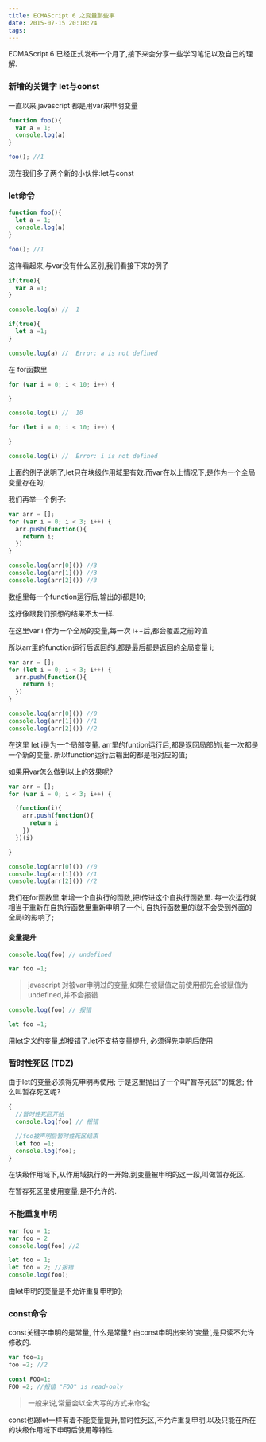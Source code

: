 ```yaml
---
title: ECMAScript 6 之变量那些事
date: 2015-07-15 20:18:24
tags:
---
```

ECMAScript 6 已经正式发布一个月了,接下来会分享一些学习笔记以及自己的理解.

### 新增的关键字 let与const

一直以来,javascript 都是用var来申明变量

``` javascript
function foo(){
  var a = 1;
  console.log(a)
}

foo(); //1
```

现在我们多了两个新的小伙伴:let与const
<!-- more -->
### let命令

``` javascript
function foo(){
  let a = 1;
  console.log(a)
}

foo(); //1
```
这样看起来,与var没有什么区别,我们看接下来的例子
``` javascript
if(true){
  var a =1;
}

console.log(a) //  1
```

``` javascript
if(true){
  let a =1;
}

console.log(a) //  Error: a is not defined
```

在 for函数里
``` javascript
for (var i = 0; i < 10; i++) {

}

console.log(i) //  10
```

``` javascript
for (let i = 0; i < 10; i++) {

}

console.log(i) //  Error: i is not defined
```

上面的例子说明了,let只在块级作用域里有效.而var在以上情况下,是作为一个全局变量存在的;

我们再举一个例子:

``` javascript
var arr = [];
for (var i = 0; i < 3; i++) {
  arr.push(function(){
    return i;
  })
}

console.log(arr[0]()) //3
console.log(arr[1]()) //3
console.log(arr[2]()) //3
```
数组里每一个function运行后,输出的i都是10;

这好像跟我们预想的结果不太一样.

在这里var i 作为一个全局的变量,每一次 i++后,都会覆盖之前的值

所以arr里的function运行后返回的i,都是最后都是返回的全局变量 i;


``` javascript
var arr = [];
for (let i = 0; i < 3; i++) {
  arr.push(function(){
    return i;
  })
}

console.log(arr[0]()) //0
console.log(arr[1]()) //1
console.log(arr[2]()) //2
```

在这里 let i是为一个局部变量.
arr里的funtion运行后,都是返回局部的i,每一次都是一个新的变量.
所以function运行后输出的都是相对应的值;


如果用var怎么做到以上的效果呢?
``` javascript
var arr = [];
for (var i = 0; i < 3; i++) {

  (function(i){
    arr.push(function(){
      return i
    })
  })(i)

}

console.log(arr[0]()) //0
console.log(arr[1]()) //1
console.log(arr[2]()) //2
```
我们在for函数里,新增一个自执行的函数,把i传进这个自执行函数里.
每一次运行就相当于重新在自执行函数里重新申明了一个i,
自执行函数里的i就不会受到外面的全局i的影响了;

#### 变量提升

``` javascript
console.log(foo) // undefined

var foo =1;
```
> javascript 对被var申明过的变量,如果在被赋值之前使用都先会被赋值为undefined,并不会报错

``` javascript
console.log(foo) // 报错

let foo =1;
```
用let定义的变量,却报错了.let不支持变量提升,
必须得先申明后使用

### 暂时性死区 (TDZ)
由于let的变量必须得先申明再使用;
于是这里抛出了一个叫"暂存死区"的概念;
什么叫暂存死区呢?

``` javascript
{
  //暂时性死区开始
  console.log(foo) // 报错

  //foo被声明后暂时性死区结束
  let foo =1;
  console.log(foo);
}

```
在块级作用域下,从作用域执行的一开始,到变量被申明的这一段,叫做暂存死区.

在暂存死区里使用变量,是不允许的.


### 不能重复申明

``` javascript
var foo = 1;
var foo = 2
console.log(foo) //2
```

``` javascript
let foo = 1;
let foo = 2; //报错
console.log(foo);
```
由let申明的变量是不允许重复申明的;

### const命令
const关键字申明的是常量,
什么是常量?
由const申明出来的'变量',是只读不允许修改的.

``` javascript
var foo=1;
foo =2; //2
```
``` javascript
const FOO=1;
FOO =2; //报错 "FOO" is read-only
```
> 一般来说,常量会以全大写的方式来命名;

const也跟let一样有着不能变量提升,暂时性死区,不允许重复申明,以及只能在所在的块级作用域下申明后使用等特性.
